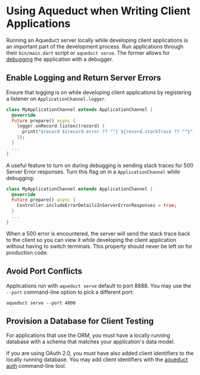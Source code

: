 # Using Aqueduct when Writing Client Applications

Running an Aqueduct server locally while developing client applications is an important part of the development process. Run applications through their `bin/main.dart` script or `aqueduct serve`. The former allows for [debugging](debugger.md) the application with a debugger.

## Enable Logging and Return Server Errors

Ensure that logging is on while developing client applications by registering a listener on `ApplicationChannel.logger`.

```dart
class MyApplicationChannel extends ApplicationChannel {
  @override
  Future prepare() async {
    logger.onRecord.listen((record) {
      print("$record ${record.error ?? ""} ${record.stackTrace ?? ""}");
    });
  }
  ...
}
```

A useful feature to turn on during debugging is sending stack traces for 500 Server Error responses. Turn this flag on in a `ApplicationChannel` while debugging:

```dart
class MyApplicationChannel extends ApplicationChannel {
  @override
  Future prepare() async {
    Controller.includeErrorDetailsInServerErrorResponses = true;
  }
  ...
}
```

When a 500 error is encountered, the server will send the stack trace back to the client so you can view it while developing the client application without having to switch terminals. This property should never be left on for production code.

## Avoid Port Conflicts

Applications run with `aqueduct serve` default to port 8888. You may use the `--port` command-line option to pick a different port:

```
aqueduct serve --port 4000
```

## Provision a Database for Client Testing

For applications that use the ORM, you must have a locally running database with a schema that matches your application's data model.

If you are using OAuth 2.0, you must have also added client identifiers to the locally running database. You may add client identifiers with the [aqueduct auth](../auth/cli.md) command-line tool.
